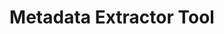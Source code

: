 ---
layout: post
categories: tools
title:  Metadata Extractor Tool
maintenance-organization: National Library of New Zealand
capabilities: Identifies and extracts technical metadata.
formats: jpg, tiff, gif, bmp, wav, mp3, xml, html, pdf, doc, wordperfect, msworks, odt
description: The FITS NLNZ tool wrapper uses the provided Java API. The NLNZ native XML output is converted to FITS XML using XSLT. xml/nlnz/fits/nlnz_xslt_map.xml is used to determine which XSLT to apply to the given identified format.
# usage-note: usage note
more-info-url: https://github.com/DIA-NZ/Metadata-Extraction-Tool
---